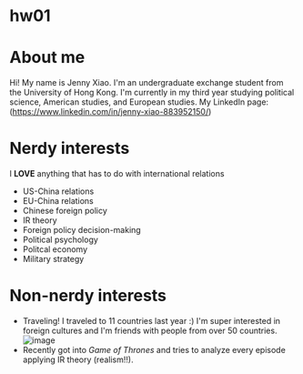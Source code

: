 # hw01
# About me
Hi! My name is Jenny Xiao. I'm an undergraduate exchange student from the University of Hong Kong. I'm currently in my third year studying political science, American studies, and European studies. 
My LinkedIn page: (https://www.linkedin.com/in/jenny-xiao-883952150/)
# Nerdy interests
I **LOVE** anything that has to do with international relations
- US-China relations
- EU-China relations
- Chinese foreign policy
- IR theory
- Foreign policy decision-making 
- Political psychology
- Politcal economy
- Military strategy
# Non-nerdy interests
- Traveling! I traveled to 11 countries last year :) I'm super interested in foreign cultures and I'm friends with people from over 50 countries.
![image](https://goo.gl/images/XHZHtG)
- Recently got into *Game of Thrones* and tries to analyze every episode applying IR theory (realism!!).
